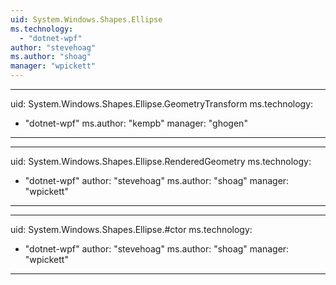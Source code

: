 ```yaml
---
uid: System.Windows.Shapes.Ellipse
ms.technology: 
  - "dotnet-wpf"
author: "stevehoag"
ms.author: "shoag"
manager: "wpickett"
---
```


---
uid: System.Windows.Shapes.Ellipse.GeometryTransform
ms.technology: 
  - "dotnet-wpf"
ms.author: "kempb"
manager: "ghogen"
---

---
uid: System.Windows.Shapes.Ellipse.RenderedGeometry
ms.technology: 
  - "dotnet-wpf"
author: "stevehoag"
ms.author: "shoag"
manager: "wpickett"
---

---
uid: System.Windows.Shapes.Ellipse.#ctor
ms.technology: 
  - "dotnet-wpf"
author: "stevehoag"
ms.author: "shoag"
manager: "wpickett"
---
